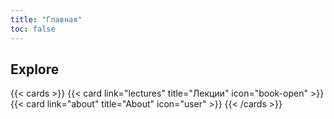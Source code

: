 ```yaml
---
title: "Главная"
toc: false
---
```


## Explore

{{< cards >}}
  {{< card link="lectures" title="Лекции" icon="book-open" >}}
  {{< card link="about" title="About" icon="user" >}}
{{< /cards >}}
